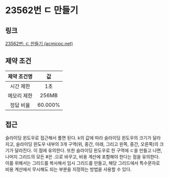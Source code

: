 # 23562번 ㄷ 만들기

## 링크

[23562번: ㄷ 만들기 (acmicpc.net)](https://www.acmicpc.net/problem/23562)

## 제약 조건

| 제약 조건명 |   값    |
| :---------: | :-----: |
|  시간 제한  |   1초   |
| 메모리 제한 |  256MB  |
|  정답 비율  | 60.000% |

## 접근

슬라이딩 윈도우로 접근해서 풀면 된다. k의 값에 따라 슬라이딩 윈도우의 크기가 달라지고, 슬라이딩 윈도우 내부의 3개 구역(위, 중간, 아래, 그리고 왼쪽, 중간, 오른쪽)의 크기가 달라진다. 이 점에 유의한다. 또한 슬라이딩 윈도우로 한 구역에 ㄷ을 만들고 나면, 나머지 그리드의 모든 #은 .으로 바꾸고, 비용 계산에 포함해야 한다는 점을 유의한다. 이를 위해서는 그리드를 복사해서 임시 그리드를 만들고, 해당 그리드에서 특수문자로 비용 계산에서 무시해도 되는 부분을 지정하는 방법을 사용할 수 있다.

